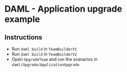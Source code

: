 # DAML - Application upgrade example

## Instructions
- Run  `daml build` in `TeamBuilderV1`
- Run  `daml build` in `TeamBuilderV2`
- Open `UpgradeTeam` and run the scenarios in `daml/Upgrade/ApplicationUpgrade`